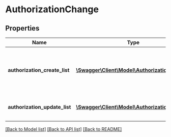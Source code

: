 # AuthorizationChange

## Properties
Name | Type | Description | Notes
------------ | ------------- | ------------- | -------------
**authorization_create_list** | [**\Swagger\Client\Model\AuthorizationCreate[]**](AuthorizationCreate.md) | List of medium authorizations to be created for the provided locks/areas | 
**authorization_update_list** | [**\Swagger\Client\Model\Authorization[]**](Authorization.md) | List of medium authorizations to be updated | 

[[Back to Model list]](../README.md#documentation-for-models) [[Back to API list]](../README.md#documentation-for-api-endpoints) [[Back to README]](../README.md)


